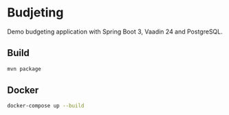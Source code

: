 # Budjeting

Demo budgeting application with Spring Boot 3, Vaadin 24 and PostgreSQL.

## Build

```bash
mvn package
```

## Docker

```bash
docker-compose up --build
```
